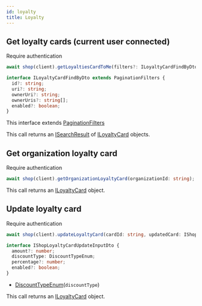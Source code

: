 ```yaml
---
id: loyalty
title: Loyalty
---
```


## Get loyalty cards (current user connected)

<span class="badge badge--warning">Require authentication</span>

```ts
await shop(client).getLoyaltiesCardToMe(filters?: ILoyaltyCardFindByDto);
```

```ts
interface ILoyaltyCardFindByDto extends PaginationFilters {
  id?: string;
  uri?: string;
  ownerUri?: string;
  ownerUris?: string[];
  enabled?: boolean;
}
```

This interface extends [PaginationFilters](../pagination#pagination-filters)

This call returns an [ISearchResult](../pagination#isearchresult) of [ILoyaltyCard](../shop-types#iloyaltycard) objects.

## Get organization loyalty card

<span class="badge badge--warning">Require authentication</span>

```ts
await shop(client).getOrganizationLoyaltyCard(organizationId: string);
```

This call returns an [ILoyaltyCard](../shop-types#iloyaltycard) object.

## Update loyalty card

<span class="badge badge--warning">Require authentication</span>

```ts
await shop(client).updateLoyaltyCard(cardId: string, updatedCard: IShopLoyaltyCardUpdateInputDto);
```

```ts
interface IShopLoyaltyCardUpdateInputDto {
  amount?: number;
  discountType: DiscountTypeEnum;
  percentage?: number;
  enabled?: boolean;
}
```
- [DiscountTypeEnum](../shop-types#discounttypeenum)(`discountType`)

This call returns an [ILoyaltyCard](../shop-types#iloyaltycard) object.